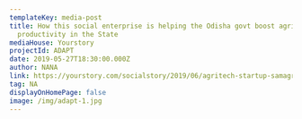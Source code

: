 ```yaml
---
templateKey: media-post
title: How this social enterprise is helping the Odisha govt boost agricultural
  productivity in the State
mediaHouse: Yourstory
projectId: ADAPT
date: 2019-05-27T18:30:00.000Z
author: NANA
link: https://yourstory.com/socialstory/2019/06/agritech-startup-samagra-odisha-government-productivity
tag: NA
displayOnHomePage: false
image: /img/adapt-1.jpg
---
```

